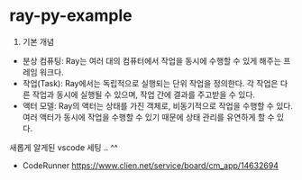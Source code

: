 # ray-py-example

1. 기본 개념
- 분상 컴퓨팅: Ray는 여러 대의 컴퓨터에서 작업을 동시에 수행할 수 있게 해주는 프레임 워크다.
- 작업(Task): Ray에서는 독립적으로 실행되는 단위 작업을 정의한다. 각 작업은 다른 작업과 동시에 실행될 수 있으며, 작업 간에 결과를 주고받을 수 있다.
- 액터 모델: Ray의 액터는 상태를 가진 객체로, 비동기적으로 작업을 수행할 수 있다. 여러 액터가 동시에 작업을 수행할 수 있기 때문에 상태 관리를 유연하게 할 수 있다.

새롭게 알게된 vscode 세팅 .. ^^

- CodeRunner
https://www.clien.net/service/board/cm_app/14632694
